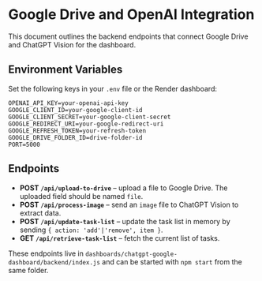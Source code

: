 # Google Drive and OpenAI Integration

This document outlines the backend endpoints that connect Google Drive and ChatGPT Vision for the dashboard.

## Environment Variables

Set the following keys in your `.env` file or the Render dashboard:

```
OPENAI_API_KEY=your-openai-api-key
GOOGLE_CLIENT_ID=your-google-client-id
GOOGLE_CLIENT_SECRET=your-google-client-secret
GOOGLE_REDIRECT_URI=your-google-redirect-uri
GOOGLE_REFRESH_TOKEN=your-refresh-token
GOOGLE_DRIVE_FOLDER_ID=drive-folder-id
PORT=5000
```

## Endpoints

- **POST `/api/upload-to-drive`** – upload a file to Google Drive. The uploaded field should be named `file`.
- **POST `/api/process-image`** – send an `image` file to ChatGPT Vision to extract data.
- **POST `/api/update-task-list`** – update the task list in memory by sending `{ action: 'add'|'remove', item }`.
- **GET `/api/retrieve-task-list`** – fetch the current list of tasks.

These endpoints live in `dashboards/chatgpt-google-dashboard/backend/index.js` and can be started with `npm start` from the same folder.
